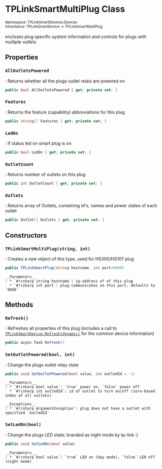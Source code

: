 # TPLinkSmartMultiPlug Class
<small>Namespace: TPLinkSmartDevices.Devices</small><br/>
<small>Inheritance: TPLinkSmartDevice -> TPLinkSmartMultiPlug</small><br/><br/>
encloses plug specific system information and controls for plugs with multiple outlets

## Properties

### `AllOutletsPowered`
: Returns whether all the plugs outlet relais are powered on
``` csharp
public bool AllOutletsPowered { get; private set; }
```

### `Features`
: Returns the feature (capability) abbreviations for this plug
``` csharp
public string[] Features { get; private set; }
```

### `LedOn`
: If status led on smart plug is on 
``` csharp
public bool LedOn { get; private set; }
```

### `OutletCount`
: Returns number of outlets on this plug
``` csharp
public int OutletCount { get; private set; }
```

### `Outlets`
: Returns array of Outlets, containing id's, names and power states of each outlet
``` csharp
public Outlet[] Outlets { get; private set; }
```

## Constructors

### `TPLinkSmartMultiPlug(string, int)`
: Creates a new object of this type, used for HS300/HS107 plug 
  ``` csharp
  public TPLinkSmartPlug(string hostname, int port=9999)
  ```

    __Parameters__
    : * `#!csharp string hostname`: ip-address of of this plug
      * `#!csharp int port`: plug communicates on this port, defaults to `9999`

## Methods

### `Refresh()`
: Refreshes all properties of this plug (includes a call to [`TPLinkSmartDevice.Refresh(dynamic)`](device.md#refreshdynamic) for the common device information)
  ``` csharp
  public async Task Refresh()
  ```

### `SetOutletPowered(bool, int)`
: Change the plugs outlet relay state
  ``` csharp
  public void SetOutletPowered(bool value, int outledId = -1)
  ```

    __Parameters__
    : * `#!csharp bool value`: `true` power on, `false` power off
      * `#!csharp int outledId`: id of outlet to turn on/off (zero-based index of all outlets)

    __Exceptions__
    : * `#!csharp ArgumentException`: plug does not have a outlet with specified `outledId`

### `SetLedOn(bool)`
: Change the plugs LED state; branded as night mode by tp-link :)
  ``` csharp
  public void SetLedOn(bool value)
  ```

    __Parameters__
    : * `#!csharp bool value`: `true` LED on (day mode), `false` LED off (night mode)
